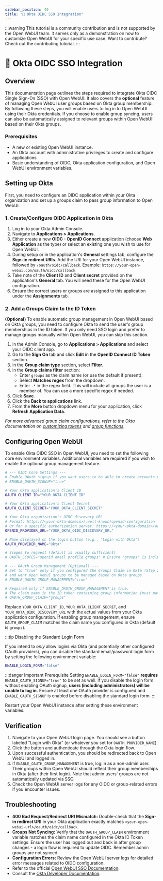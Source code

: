 ```yaml
---
sidebar_position: 40
title: "🔗 Okta OIDC SSO Integration"
---
```


:::warning
This tutorial is a community contribution and is not supported by the Open WebUI team. It serves only as a demonstration on how to customize Open WebUI for your specific use case. Want to contribute? Check out the contributing tutorial.
:::

# 🔗 Okta OIDC SSO Integration

## Overview

This documentation page outlines the steps required to integrate Okta OIDC Single Sign-On (SSO) with Open WebUI. It also covers the **optional** feature of managing Open WebUI user groups based on Okta group membership. By following these steps, you will enable users to log in to Open WebUI using their Okta credentials. If you choose to enable group syncing, users can also be automatically assigned to relevant groups within Open WebUI based on their Okta groups.

### Prerequisites

*   A new or existing Open WebUI instance.
*   An Okta account with administrative privileges to create and configure applications.
*   Basic understanding of OIDC, Okta application configuration, and Open WebUI environment variables.

## Setting up Okta

First, you need to configure an OIDC application within your Okta organization and set up a groups claim to pass group information to Open WebUI.

### 1. Create/Configure OIDC Application in Okta

1.  Log in to your Okta Admin Console.
2.  Navigate to **Applications > Applications**.
3.  Either create a new **OIDC - OpenID Connect** application (choose **Web Application** as the type) or select an existing one you wish to use for Open WebUI.
4.  During setup or in the application's **General** settings tab, configure the **Sign-in redirect URIs**. Add the URI for your Open WebUI instance, followed by `/oauth/oidc/callback`. Example: `https://your-open-webui.com/oauth/oidc/callback`.
5.  Take note of the **Client ID** and **Client secret** provided on the application's **General** tab. You will need these for the Open WebUI configuration.
6.  Ensure the correct users or groups are assigned to this application under the **Assignments** tab.

### 2. Add a Groups Claim to the ID Token

**(Optional)** To enable automatic group management in Open WebUI based on Okta groups, you need to configure Okta to send the user's group memberships in the ID token. If you only need SSO login and prefer to manage groups manually within Open WebUI, you can skip this section.

1.  In the Admin Console, go to **Applications > Applications** and select your OIDC client app.
2.  Go to the **Sign On** tab and click **Edit** in the **OpenID Connect ID Token** section.
3.  In the **Group claim type** section, select **Filter**.
4.  In the **Group claims filter** section:
    *   Enter `groups` as the claim name (or use the default if present).
    *   Select **Matches regex** from the dropdown.
    *   Enter `.*` in the regex field. This will include all groups the user is a member of. You can use a more specific regex if needed.
5.  Click **Save**.
6.  Click the **Back to applications** link.
7.  From the **More** button dropdown menu for your application, click **Refresh Application Data**.

*For more advanced group claim configurations, refer to the Okta documentation on [customizing tokens](https://developer.okta.com/docs/guides/customize-tokens-returned-from-okta/main/) and [group functions](https://developer.okta.com/docs/reference/okta-expression-language/#group-functions).*

## Configuring Open WebUI

To enable Okta OIDC SSO in Open WebUI, you need to set the following core environment variables. Additional variables are required if you wish to enable the optional group management feature.

```bash
# --- OIDC Core Settings ---
# Enable OAuth signup if you want users to be able to create accounts via Okta
# ENABLE_OAUTH_SIGNUP="true"

# Your Okta application's Client ID
OAUTH_CLIENT_ID="YOUR_OKTA_CLIENT_ID"

# Your Okta application's Client Secret
OAUTH_CLIENT_SECRET="YOUR_OKTA_CLIENT_SECRET"

# Your Okta organization's OIDC discovery URL
# Format: https://<your-okta-domain>/.well-known/openid-configuration
# Or for a specific authorization server: https://<your-okta-domain>/oauth2/<auth-server-id>/.well-known/openid-configuration
OPENID_PROVIDER_URL="YOUR_OKTA_OIDC_DISCOVERY_URL"

# Name displayed on the login button (e.g., "Login with Okta")
OAUTH_PROVIDER_NAME="Okta"

# Scopes to request (default is usually sufficient)
# OAUTH_SCOPES="openid email profile groups" # Ensure 'groups' is included if not default

# --- OAuth Group Management (Optional) ---
# Set to "true" only if you configured the Groups Claim in Okta (Step 2)
# and want Open WebUI groups to be managed based on Okta groups.
# ENABLE_OAUTH_GROUP_MANAGEMENT="true"

# Required only if ENABLE_OAUTH_GROUP_MANAGEMENT is true.
# The claim name in the ID token containing group information (must match Okta config)
# OAUTH_GROUP_CLAIM="groups"
```

Replace `YOUR_OKTA_CLIENT_ID`, `YOUR_OKTA_CLIENT_SECRET`, and `YOUR_OKTA_OIDC_DISCOVERY_URL` with the actual values from your Okta application configuration. If enabling group management, ensure `OAUTH_GROUP_CLAIM` matches the claim name you configured in Okta (default is `groups`).

:::tip Disabling the Standard Login Form

If you intend to *only* allow logins via Okta (and potentially other configured OAuth providers), you can disable the standard email/password login form by setting the following environment variable:

```bash
ENABLE_LOGIN_FORM="false"
```

:::danger Important Prerequisite
Setting `ENABLE_LOGIN_FORM="false"` **requires** `ENABLE_OAUTH_SIGNUP="true"` to be set as well. If you disable the login form without enabling OAuth signup, **users (including administrators) will be unable to log in.** Ensure at least one OAuth provider is configured and `ENABLE_OAUTH_SIGNUP` is enabled before disabling the standard login form.
:::

Restart your Open WebUI instance after setting these environment variables.

## Verification

1.  Navigate to your Open WebUI login page. You should see a button labeled "Login with Okta" (or whatever you set for `OAUTH_PROVIDER_NAME`).
2.  Click the button and authenticate through the Okta login flow.
3.  Upon successful authentication, you should be redirected back to Open WebUI and logged in.
4.  If `ENABLE_OAUTH_GROUP_MANAGEMENT` is true, log in as a non-admin user. Their groups within Open WebUI should reflect their group memberships in Okta (after their first login). Note that admin users' groups are not automatically updated via SSO.
5.  Check the Open WebUI server logs for any OIDC or group-related errors if you encounter issues.

## Troubleshooting

*   **400 Bad Request/Redirect URI Mismatch:** Double-check that the **Sign-in redirect URI** in your Okta application exactly matches `<your-open-webui-url>/oauth/oidc/callback`.
*   **Groups Not Syncing:** Verify that the `OAUTH_GROUP_CLAIM` environment variable matches the claim name configured in the Okta ID Token settings. Ensure the user has logged out and back in after group changes - a login flow is required to update OIDC. Remember admin groups are not synced.
*   **Configuration Errors:** Review the Open WebUI server logs for detailed error messages related to OIDC configuration.
*   Refer to the official [Open WebUI SSO Documentation](../features/sso.md).
*   Consult the [Okta Developer Documentation](https://developer.okta.com/docs/).
